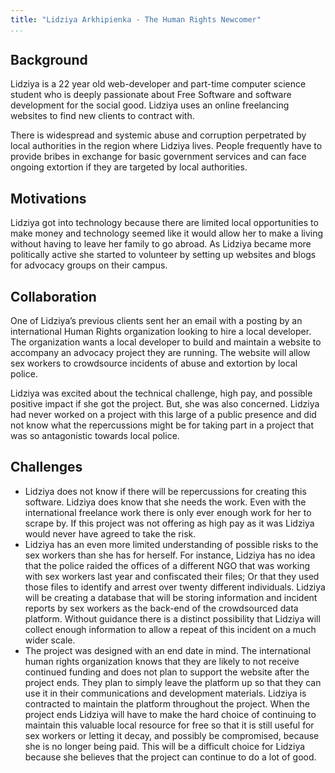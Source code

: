 ```yaml
---
title: "Lidziya Arkhipienka - The Human Rights Newcomer"
...
```


## Background

Lidziya is a 22 year old web-developer and part-time computer science student who is deeply passionate about Free Software and software development for the social good. Lidziya uses an online freelancing websites to find new clients to contract with.

There is widespread and systemic abuse and corruption perpetrated by local authorities in the region where Lidziya lives.  People frequently have to provide bribes in exchange for basic government services and can face ongoing extortion if they are targeted by local authorities.

## Motivations

Lidziya got into technology because there are limited local opportunities to make money and technology seemed like it would allow her to make a living without having to leave her family to go abroad. As Lidziya became more politically active she started to volunteer by setting up websites and blogs for advocacy groups on their campus.

## Collaboration

One of Lidziya’s previous clients sent her an email with a posting by an international Human Rights organization looking to hire a local developer. The organization wants a local developer to build and maintain a website to accompany an advocacy project they are running. The website will allow sex workers to crowdsource incidents of abuse and extortion by local police.

Lidziya was excited about the technical challenge, high pay, and possible positive impact if she got the project. But, she was also concerned. Lidziya had never worked on a project with this large of a public presence and did not know what the repercussions might be for taking part in a project that was so antagonistic towards local police.

## Challenges

* Lidziya does not know if there will be repercussions for creating this software. Lidziya does know that she needs the work. Even with the international freelance work there is only ever enough work for her to scrape by. If this project was not offering as high pay as it was Lidziya would never have agreed to take the risk.
* Lidziya has an even more limited understanding of possible risks to the sex workers than she has for herself. For instance, Lidziya has no idea that the police raided the offices of a different NGO that was working with sex workers last year  and confiscated their files; Or that they used those files to identify and arrest over twenty different individuals. Lidziya will be creating a database that will be storing information and incident reports by sex workers as the back-end of the crowdsourced data platform. Without guidance there is a distinct possibility that Lidziya will collect enough information to allow a repeat of this incident on a much wider scale.
* The project was designed with an end date in mind. The international human rights organization knows that they are likely to not receive continued funding and does not plan to support the website after the project ends. They plan to simply leave the platform up so that they can use it in their communications and development materials. Lidziya is contracted to maintain the platform throughout the project. When the project ends Lidziya will have to make the hard choice of continuing to maintain this valuable local resource for free so that it is still useful for sex workers or letting it decay, and possibly be compromised, because she is no longer being paid. This will be a difficult choice for Lidziya because she believes that the project can continue to do a lot of good.
